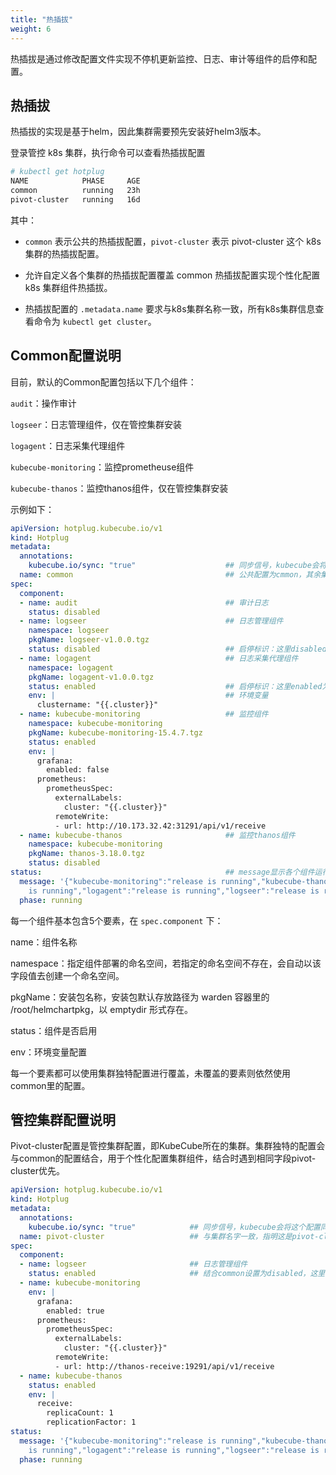 ```yaml
---
title: "热插拔"
weight: 6
---
```


热插拔是通过修改配置文件实现不停机更新监控、日志、审计等组件的启停和配置。

## 热插拔

热插拔的实现是基于helm，因此集群需要预先安装好helm3版本。

登录管控 k8s 集群，执行命令可以查看热插拔配置

```bash
# kubectl get hotplug
NAME            PHASE     AGE
common          running   23h
pivot-cluster   running   16d
```

其中：

-  `common` 表示公共的热插拔配置，`pivot-cluster` 表示 pivot-cluster 这个 k8s 集群的热插拔配置。

- 允许自定义各个集群的热插拔配置覆盖 common 热插拔配置实现个性化配置 k8s 集群组件热插拔。

- 热插拔配置的 `.metadata.name` 要求与k8s集群名称一致，所有k8s集群信息查看命令为 `kubectl get cluster`。

## Common配置说明

目前，默认的Common配置包括以下几个组件：

`audit`：操作审计

`logseer`：日志管理组件，仅在管控集群安装

`logagent`：日志采集代理组件

`kubecube-monitoring`：监控prometheuse组件

`kubecube-thanos`：监控thanos组件，仅在管控集群安装

示例如下：

```yaml
apiVersion: hotplug.kubecube.io/v1
kind: Hotplug
metadata:
  annotations:
    kubecube.io/sync: "true"					## 同步信号，kubecube会将这个配置同步到各个集群
  name: common									## 公共配置为cmmon，其余集群特殊配置为集群名字
spec:
  component:
  - name: audit									## 审计日志
    status: disabled
  - name: logseer								## 日志管理组件
    namespace: logseer
    pkgName: logseer-v1.0.0.tgz
    status: disabled							## 启停标识：这里disabled为禁用
  - name: logagent								## 日志采集代理组件
    namespace: logagent
    pkgName: logagent-v1.0.0.tgz
    status: enabled								## 启停标识：这里enabled为启用
    env: |										## 环境变量
      clustername: "{{.cluster}}"
  - name: kubecube-monitoring					## 监控组件
    namespace: kubecube-monitoring
    pkgName: kubecube-monitoring-15.4.7.tgz
    status: enabled
    env: |
      grafana:
        enabled: false
      prometheus:
        prometheusSpec:
          externalLabels:
            cluster: "{{.cluster}}"
          remoteWrite:
          - url: http://10.173.32.42:31291/api/v1/receive
  - name: kubecube-thanos						## 监控thanos组件
    namespace: kubecube-monitoring
    pkgName: thanos-3.18.0.tgz
    status: disabled
status:                                         ## message显示各个组件运行状态，phase显示总体运行状态
  message: '{"kubecube-monitoring":"release is running","kubecube-thanos":"release    
    is running","logagent":"release is running","logseer":"release is running"}'
  phase: running

```

每一个组件基本包含5个要素，在 `spec.component` 下：

name：组件名称

namespace：指定组件部署的命名空间，若指定的命名空间不存在，会自动以该字段值去创建一个命名空间。

pkgName：安装包名称，安装包默认存放路径为 warden 容器里的 /root/helmchartpkg，以 emptydir 形式存在。

status：组件是否启用

env：环境变量配置

每一个要素都可以使用集群独特配置进行覆盖，未覆盖的要素则依然使用common里的配置。

## 管控集群配置说明

Pivot-cluster配置是管控集群配置，即KubeCube所在的集群。集群独特的配置会与common的配置结合，用于个性化配置集群组件，结合时遇到相同字段pivot-cluster优先。

```yaml
apiVersion: hotplug.kubecube.io/v1
kind: Hotplug
metadata:
  annotations:
    kubecube.io/sync: "true"			## 同步信号，kubecube会将这个配置同步到其他集群
  name: pivot-cluster					## 与集群名字一致，指明这是pivot-cluster这个集群的热插拔配置
spec:
  component:
  - name: logseer						## 日志管理组件
    status: enabled						## 结合common设置为disabled，这里设置为enabled，标识其余集群不启用，pivot-cluster集群启用
  - name: kubecube-monitoring
    env: |
      grafana:
        enabled: true
      prometheus:
        prometheusSpec:
          externalLabels:
            cluster: "{{.cluster}}"
          remoteWrite:
          - url: http://thanos-receive:19291/api/v1/receive
  - name: kubecube-thanos
    status: enabled
    env: |
      receive:
        replicaCount: 1
        replicationFactor: 1
status:
  message: '{"kubecube-monitoring":"release is running","kubecube-thanos":"release
    is running","logagent":"release is running","logseer":"release is running"}'
  phase: running

```

